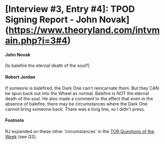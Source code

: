 # [Interview #3, Entry #4]: TPOD Signing Report - John Novak](https://www.theoryland.com/intvmain.php?i=3#4)

#### John Novak

[Is balefire the eternal death of the soul?]

#### Robert Jordan

If someone is balefired, the Dark One can't reincarnate them. But they CAN be spun back out into the Wheel as normal. Balefire is NOT the eternal death of the soul. He also made a comment to the effect that even in the absence of balefire, there may be circumstances where the Dark One cannot bring someone back. There was a long line, so I didn't press.

#### Footnote

RJ expanded on these other 'circumstances' in the
[TOR Questions of the Week](http://www.theoryland.com/intvmain.php?i=4)
(see Q3).

